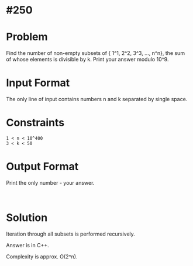 # #250

# Problem
Find the number of non-empty subsets of { 1^1, 2^2, 3^3, ..., n^n}, the sum of whose elements is divisible by k. Print your answer modulo 10^9.

# Input Format

The only line of input contains numbers n and k separated by single space.

# Constraints
    1 < n < 10^400
    3 < k < 50

# Output Format

Print the only number - your answer.

<br>

# Solution

Iteration through all subsets is performed recursively.

Answer is in C++.

Complexity is approx. O(2^n).

